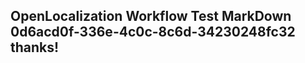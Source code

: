 <properties
ms.topic="hero-topic"
ms.test1="hero-topic"
ms.test2="test"/>

## OpenLocalization Workflow Test MarkDown 0d6acd0f-336e-4c0c-8c6d-34230248fc32 thanks!
